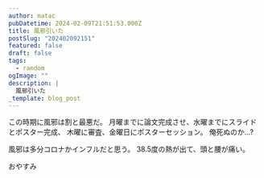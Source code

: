 ```yaml
---
author: matac
pubDatetime: 2024-02-09T21:51:53.000Z
title: 風邪引いた
postSlug: "202402092151"
featured: false
draft: false
tags:
  - random
ogImage: ""
description: |
  風邪引いた
_template: blog_post
---
```


この時期に風邪は割と最悪だ。
月曜までに論文完成させ、水曜までにスライドとポスター完成、
木曜に審査、金曜日にポスターセッション。
俺死ぬのか...?

風邪は多分コロナかインフルだと思う。
38.5度の熱が出て、頭と腰が痛い。

おやすみ
